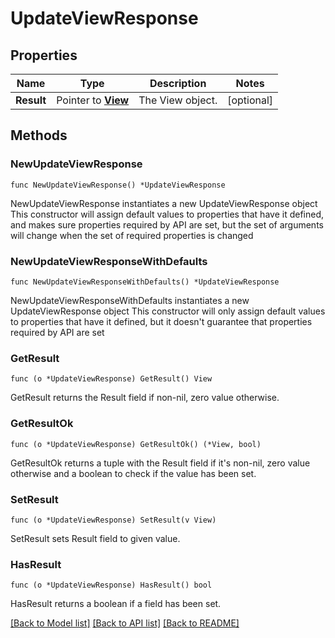 # UpdateViewResponse

## Properties

Name | Type | Description | Notes
------------ | ------------- | ------------- | -------------
**Result** | Pointer to [**View**](View.md) | The View object. | [optional] 

## Methods

### NewUpdateViewResponse

`func NewUpdateViewResponse() *UpdateViewResponse`

NewUpdateViewResponse instantiates a new UpdateViewResponse object
This constructor will assign default values to properties that have it defined,
and makes sure properties required by API are set, but the set of arguments
will change when the set of required properties is changed

### NewUpdateViewResponseWithDefaults

`func NewUpdateViewResponseWithDefaults() *UpdateViewResponse`

NewUpdateViewResponseWithDefaults instantiates a new UpdateViewResponse object
This constructor will only assign default values to properties that have it defined,
but it doesn't guarantee that properties required by API are set

### GetResult

`func (o *UpdateViewResponse) GetResult() View`

GetResult returns the Result field if non-nil, zero value otherwise.

### GetResultOk

`func (o *UpdateViewResponse) GetResultOk() (*View, bool)`

GetResultOk returns a tuple with the Result field if it's non-nil, zero value otherwise
and a boolean to check if the value has been set.

### SetResult

`func (o *UpdateViewResponse) SetResult(v View)`

SetResult sets Result field to given value.

### HasResult

`func (o *UpdateViewResponse) HasResult() bool`

HasResult returns a boolean if a field has been set.


[[Back to Model list]](../README.md#documentation-for-models) [[Back to API list]](../README.md#documentation-for-api-endpoints) [[Back to README]](../README.md)


